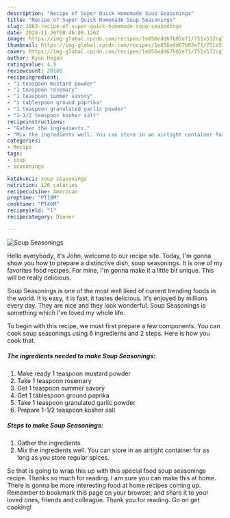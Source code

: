 ```yaml
---
description: "Recipe of Super Quick Homemade Soup Seasonings"
title: "Recipe of Super Quick Homemade Soup Seasonings"
slug: 2063-recipe-of-super-quick-homemade-soup-seasonings
date: 2020-11-26T08:46:08.126Z
image: https://img-global.cpcdn.com/recipes/1e856edd67b02e71/751x532cq70/soup-seasonings-recipe-main-photo.jpg
thumbnail: https://img-global.cpcdn.com/recipes/1e856edd67b02e71/751x532cq70/soup-seasonings-recipe-main-photo.jpg
cover: https://img-global.cpcdn.com/recipes/1e856edd67b02e71/751x532cq70/soup-seasonings-recipe-main-photo.jpg
author: Ryan Hogan
ratingvalue: 4.9
reviewcount: 20180
recipeingredient:
- "1 teaspoon mustard powder"
- "1 teaspoon rosemary"
- "1 teaspoon summer savory"
- "1 tablespoon ground paprika"
- "1 teaspoon granulated garlic powder"
- "1-1/2 teaspoon kosher salt"
recipeinstructions:
- "Gather the ingredients."
- "Mix the ingredients well. You can store in an airtight container for as long as you store regular spices."
categories:
- Recipe
tags:
- soup
- seasonings

katakunci: soup seasonings 
nutrition: 126 calories
recipecuisine: American
preptime: "PT18M"
cooktime: "PT46M"
recipeyield: "1"
recipecategory: Dinner

---
```



![Soup Seasonings](https://img-global.cpcdn.com/recipes/1e856edd67b02e71/751x532cq70/soup-seasonings-recipe-main-photo.jpg)

Hello everybody, it's John, welcome to our recipe site. Today, I'm gonna show you how to prepare a distinctive dish, soup seasonings. It is one of my favorites food recipes. For mine, I'm gonna make it a little bit unique. This will be really delicious.



Soup Seasonings is one of the most well liked of current trending foods in the world. It is easy, it is fast, it tastes delicious. It's enjoyed by millions every day. They are nice and they look wonderful. Soup Seasonings is something which I've loved my whole life.


To begin with this recipe, we must first prepare a few components. You can cook soup seasonings using 6 ingredients and 2 steps. Here is how you cook that.

<!--inarticleads1-->

##### The ingredients needed to make Soup Seasonings:

1. Make ready 1 teaspoon mustard powder
1. Take 1 teaspoon rosemary
1. Get 1 teaspoon summer savory
1. Get 1 tablespoon ground paprika
1. Take 1 teaspoon granulated garlic powder
1. Prepare 1-1/2 teaspoon kosher salt




<!--inarticleads2-->

##### Steps to make Soup Seasonings:

1. Gather the ingredients.
1. Mix the ingredients well. You can store in an airtight container for as long as you store regular spices.




So that is going to wrap this up with this special food soup seasonings recipe. Thanks so much for reading. I am sure you can make this at home. There is gonna be more interesting food at home recipes coming up. Remember to bookmark this page on your browser, and share it to your loved ones, friends and colleague. Thank you for reading. Go on get cooking!
